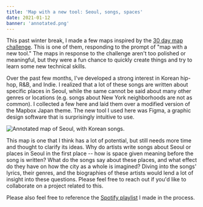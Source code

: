 ```yaml
---
title: 'Map with a new tool: Seoul, songs, spaces'
date: 2021-01-12
banner: 'annotated.png'
---
```


This past winter break, I made a few maps inspired by the
[30 day map challenge](https://github.com/tjukanovt/30DayMapChallenge).
This is one of them, responding to the prompt of "map with a new
tool." The maps in response to the challenge aren't too polished or
meaningful, but they were a fun chance to quickly create things and
try to learn some new technical skills.

Over the past few months, I've developed a strong interest in Korean
hip-hop, R&B, and Indie. I realized that a lot of these songs are
written about specific places in Seoul, while the same cannot be said
about many other genres or locations (e.g. songs about New York
neighborhoods are not as common). I collected a few here and laid them
over a modified version of the Mapbox Japan theme. The new tool I used
here was Figma, a graphic design software that is surprisingly
intuitive to use.

![Annotated map of Seoul, with Korean songs.](annotated.png)

This map is one that I think has a lot of potential, but still needs
more time and thought to clarify its ideas. Why do artists write songs
about Seoul or places in Seoul in the first place -- how is space
given meaning before the song is written? What do the songs say about
these places, and what effect do they have on how the city as a whole
is imagined? Diving into the songs' lyrics, their genres, and the
biographies of these artists would lend a lot of insight into these
questions. Please feel free to reach out if you'd like to collaborate
on a project related to this.

Please also feel free to reference the
[Spotify playlist](https://open.spotify.com/playlist/7MuIDL8rxlgPpBDVcqGLu1?si=o47wM-AaTGqpbL13YTUDpg)
I made in the process.
